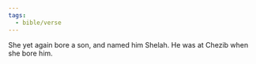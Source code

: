 ```yaml
---
tags:
  - bible/verse
---
```

She yet again bore a son, and named him Shelah. He was at Chezib when she bore him.